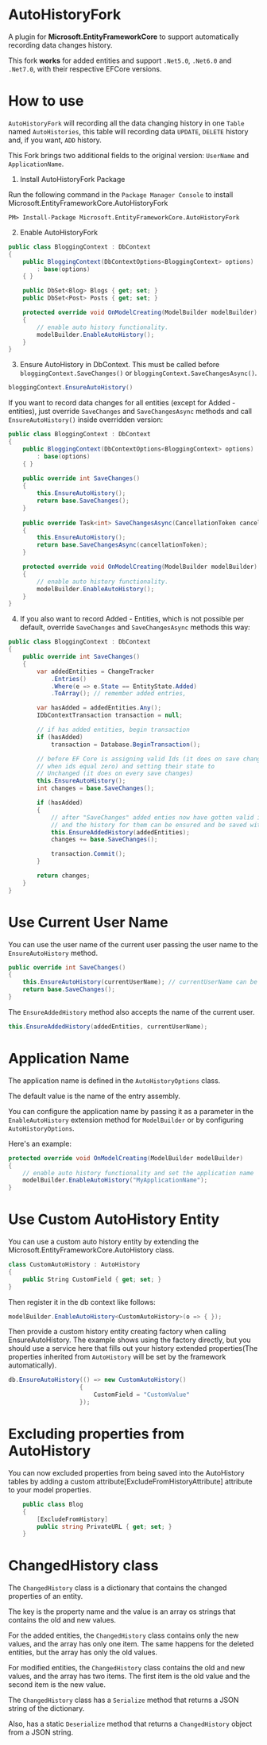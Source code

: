 # AutoHistoryFork
A plugin for **Microsoft.EntityFrameworkCore** to support automatically recording data changes history.

This fork **works** for added entities and support `.Net5.0`, `.Net6.0` and `.Net7.0`, with their respective EFCore versions.

# How to use

`AutoHistoryFork` will recording all the data changing history in one `Table` named `AutoHistories`, this table will recording data
`UPDATE`, `DELETE` history and, if you want, `ADD` history.

This Fork brings two additional fields to the original version: `UserName` and `ApplicationName`.

1. Install AutoHistoryFork Package

Run the following command in the `Package Manager Console` to install Microsoft.EntityFrameworkCore.AutoHistoryFork

`PM> Install-Package Microsoft.EntityFrameworkCore.AutoHistoryFork`

2. Enable AutoHistoryFork

```csharp
public class BloggingContext : DbContext
{
    public BloggingContext(DbContextOptions<BloggingContext> options)
        : base(options)
    { }

    public DbSet<Blog> Blogs { get; set; }
    public DbSet<Post> Posts { get; set; }

    protected override void OnModelCreating(ModelBuilder modelBuilder)
    {
        // enable auto history functionality.
        modelBuilder.EnableAutoHistory();
    }
}
```

3. Ensure AutoHistory in DbContext. This must be called before `bloggingContext.SaveChanges()` or `bloggingContext.SaveChangesAsync()`.

```csharp
bloggingContext.EnsureAutoHistory()
```

If you want to record data changes for all entities (except for Added - entities), just override `SaveChanges` and `SaveChangesAsync` methods and call `EnsureAutoHistory()` inside overridden version:
```csharp
public class BloggingContext : DbContext
{
    public BloggingContext(DbContextOptions<BloggingContext> options)
        : base(options)
    { }
    
    public override int SaveChanges()
    {
        this.EnsureAutoHistory();
        return base.SaveChanges();
    }
    
    public override Task<int> SaveChangesAsync(CancellationToken cancellationToken = new CancellationToken())
    {
        this.EnsureAutoHistory();
        return base.SaveChangesAsync(cancellationToken);
    }

    protected override void OnModelCreating(ModelBuilder modelBuilder)
    {
        // enable auto history functionality.
        modelBuilder.EnableAutoHistory();
    }
}
```
4. If you also want to record Added - Entities, which is not possible per default, override `SaveChanges` and `SaveChangesAsync` methods this way:
```csharp
public class BloggingContext : DbContext
{
    public override int SaveChanges()
    {
        var addedEntities = ChangeTracker
            .Entries()
            .Where(e => e.State == EntityState.Added)
            .ToArray(); // remember added entries,

        var hasAdded = addedEntities.Any();
        IDbContextTransaction transaction = null;

        // if has added entities, begin transaction
        if (hasAdded)
            transaction = Database.BeginTransaction();

        // before EF Core is assigning valid Ids (it does on save changes, 
        // when ids equal zero) and setting their state to 
        // Unchanged (it does on every save changes)
        this.EnsureAutoHistory();
        int changes = base.SaveChanges();

        if (hasAdded)
        {
            // after "SaveChanges" added enties now have gotten valid ids (if it was necessary)
            // and the history for them can be ensured and be saved with another "SaveChanges"
            this.EnsureAddedHistory(addedEntities);
            changes += base.SaveChanges();

            transaction.Commit();
        }

        return changes;
    }   
}
```

# Use Current User Name

You can use the user name of the current user passing the user name to the `EnsureAutoHistory` method.

```csharp
public override int SaveChanges()
{
    this.EnsureAutoHistory(currentUserName); // currentUserName can be a field of the DbContext
    return base.SaveChanges();
}
```

The `EnsureAddedHistory` method also accepts the name of the current user.

```csharp
this.EnsureAddedHistory(addedEntities, currentUserName);
```

# Application Name

The application name is defined in the `AutoHistoryOptions` class.

The default value is the name of the entry assembly.

You can configure the application name by passing it as a parameter in the `EnableAutoHistory` extension method for
`ModelBuilder` or by configuring `AutoHistoryOptions`.

Here's an example:

```csharp
protected override void OnModelCreating(ModelBuilder modelBuilder)
{
    // enable auto history functionality and set the application name
    modelBuilder.EnableAutoHistory("MyApplicationName");
}
```

# Use Custom AutoHistory Entity
You can use a custom auto history entity by extending the Microsoft.EntityFrameworkCore.AutoHistory class.

```csharp
class CustomAutoHistory : AutoHistory
{
    public String CustomField { get; set; }
}
```

Then register it in the db context like follows:
```csharp
modelBuilder.EnableAutoHistory<CustomAutoHistory>(o => { });
```

Then provide a custom history entity creating factory when calling EnsureAutoHistory. The example shows using the
factory directly, but you should use a service here that fills out your history extended properties(The properties inherited from `AutoHistory` will be set by the framework automatically).
```csharp
db.EnsureAutoHistory(() => new CustomAutoHistory()
                    {
                        CustomField = "CustomValue"
                    });
```

# Excluding properties from AutoHistory
You can now excluded properties from being saved into the AutoHistory tables by adding a custom attribute[ExcludeFromHistoryAttribute] attribute to your model properties. 


```csharp
    public class Blog
    {        
        [ExcludeFromHistory]
        public string PrivateURL { get; set; }
    }
```

# ChangedHistory class

The `ChangedHistory` class is a dictionary that contains the changed properties of an entity.

The key is the property name and the value is an array os strings that contains the old and new values.

For the added entities, the `ChangedHistory` class contains only the new values, and the array has only one item.
The same happens for the deleted entities, but the array has only the old values.

For modified entities, the `ChangedHistory` class contains the old and new values, and the array has two items.
The first item is the old value and the second item is the new value.

The `ChangedHistory` class has a `Serialize` method that returns a JSON string of the dictionary.

Also, has a static `Deserialize` method that returns a `ChangedHistory` object from a JSON string.